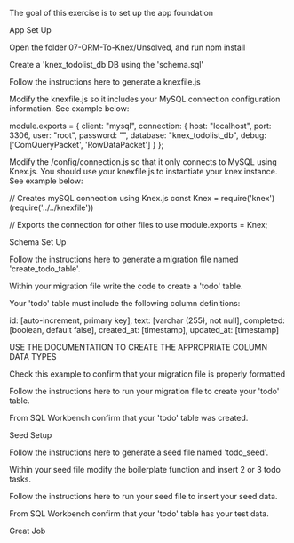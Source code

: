 The goal of this exercise is to set up the app foundation

App Set Up


 Open the folder 07-ORM-To-Knex/Unsolved, and run npm install


 Create a 'knex_todolist_db DB using the 'schema.sql'


 Follow the instructions here to generate a knexfile.js


 Modify the knexfile.js so it includes your MySQL connection configuration information. See example below:

module.exports = {
  client: "mysql",
  connection: {
    host: "localhost",
    port: 3306,
    user: "root",
    password: "",
    database: "knex_todolist_db",
    debug: ['ComQueryPacket', 'RowDataPacket']
  }
};


 Modify the /config/connection.js so that it only connects to MySQL using Knex.js. You should use your knexfile.js to instantiate your knex instance. See example below:

// Creates mySQL connection using Knex.js
const Knex = require('knex')(require('../../knexfile'))

// Exports the connection for other files to use
module.exports = Knex;

Schema Set Up


 Follow the instructions here to generate a migration file named 'create_todo_table'.


 Within your migration file write the code to create a 'todo' table.


Your 'todo' table must include the following column definitions:

id: [auto-increment, primary key],
text: [varchar (255), not null],
completed: [boolean, default false],
created_at: [timestamp],
updated_at: [timestamp]



USE THE DOCUMENTATION TO CREATE THE APPROPRIATE COLUMN DATA TYPES


Check this example to confirm that your migration file is properly formatted




 Follow the instructions here to run your migration file to create your 'todo' table.


 From SQL Workbench confirm that your 'todo' table was created.



Seed Setup


 Follow the instructions here to generate a seed file named 'todo_seed'.


 Within your seed file modify the boilerplate function and insert 2 or 3  todo tasks.


 Follow the instructions here to run your seed file to insert your seed data.


 From SQL Workbench confirm that your 'todo' table has your test data.



Great Job